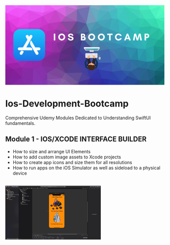 <img src="images/iosBootcamp.png" width=500px>

# Ios-Development-Bootcamp
Comprehensive Udemy Modules Dedicated to Understanding SwiftUI fundamentals. 

## Module 1 - IOS/XCODE INTERFACE BUILDER
* How to size and arrange UI Elements 
* How to add custom image assets to Xcode projects
* How to create app icons and size them for all resolutions
* How to run apps on the iOS Simulator as well as sideload to a physical device
<br/>
<img src="images/Mod1Enviroment.jpeg" width=300x>
